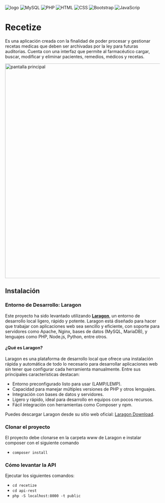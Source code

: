 ![logo](https://github.com/FedeTusa/Recetize/assets/80929186/f42f8ec1-7c52-4ba6-8510-5b94f469eeb8)
![MySQL](https://img.shields.io/badge/MySQL-005C84?style=for-the-badge&logo=mysql&logoColor=white)
![PHP](https://img.shields.io/badge/PHP-777BB4?style=for-the-badge&logo=php&logoColor=white)
![HTML](https://img.shields.io/badge/HTML-239120?style=for-the-badge&logo=html5&logoColor=white)
![CSS](https://img.shields.io/badge/CSS-239120?&style=for-the-badge&logo=css3&logoColor=white)
![Bootstrap](https://img.shields.io/badge/Bootstrap-563D7C?style=for-the-badge&logo=bootstrap&logoColor=white)
![JavaScrip](https://img.shields.io/badge/JavaScript-F7DF1E?style=for-the-badge&logo=javascript&logoColor=black)
# Recetize
Es una aplicación creada con la finalidad de poder procesar y gestionar recetas medicas que deben ser archivadas por la ley para futuras auditorias. Cuenta con una interfaz que permite al farmacéutico cargar, buscar, modificar y eliminar pacientes, remedios, médicos y recetas.

<img src="https://github.com/user-attachments/assets/65c8ce6b-c8d2-40fd-bb52-a3c94119acb8" alt="pantalla principal" width="700"/>

## Instalación
### Entorno de Desarrollo: Laragon

Este proyecto ha sido levantado utilizando **[Laragon](https://laragon.org/)**, un entorno de desarrollo local ligero, rápido y potente. Laragon está diseñado para hacer que trabajar con aplicaciones web sea sencillo y eficiente, con soporte para servidores como Apache, Nginx, bases de datos (MySQL, MariaDB), y lenguajes como PHP, Node.js, Python, entre otros.

#### ¿Qué es Laragon?
Laragon es una plataforma de desarrollo local que ofrece una instalación rápida y automática de todo lo necesario para desarrollar aplicaciones web sin tener que configurar cada herramienta manualmente. Entre sus principales características destacan:
- Entorno preconfigurado listo para usar (LAMP/LEMP).
- Capacidad para manejar múltiples versiones de PHP y otros lenguajes.
- Integración con bases de datos y servidores.
- Ligero y rápido, ideal para desarrollo en equipos con pocos recursos.
- Fácil integración con herramientas como Composer y npm.

Puedes descargar Laragon desde su sitio web oficial: [Laragon Download](https://laragon.org/download/).

### Clonar el proyecto
El proyecto debe clonarse en la carpeta www de Laragon e instalar composer con el siguiente comando
- `composer install`

### Cómo levantar la API
Ejecutar los siguientes comandos:
- `cd recetize`
- `cd api-rest`
- `php -S localhost:8000 -t public`
